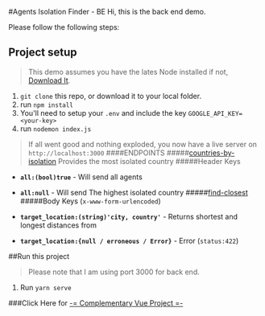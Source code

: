 #Agents Isolation Finder - BE
Hi, this is the back end demo.

Please follow the following steps:
## Project setup
>This demo assumes you have the lates Node installed
 if not, [Download It](https://nodejs.org/dist/v10.15.2/node-v10.15.2-x64.msi).
 
1. `git clone` this repo, or download it to your local folder.
2. run ```npm install```
3. You'll need to setup your `.env` and include the key `GOOGLE_API_KEY=<your-key>`
4. run `nodemon index.js` 
>If all went good and nothing exploded, you now have a live server on  `http://localhost:3000`
####ENDPOINTS
#####[countries-by-isolation](http://localhost:3000/countries-by-isolation)
Provides the most isolated country
#####Header Keys
- **`all:(bool)true`** - Will send all agents
- **`all:null`** - Will send The highest isolated country
#####[find-closest](http://localhost:3000/find-closest)
#####Body Keys (`x-www-form-urlencoded`)
- **`target_location:(string)'city, country'`** - Returns shortest and longest distances from 

- **`target_location:{null / erroneous / Error}`** - Error (`status:422`)

##Run this project
>Please note that I am using port 3000 for back end.

1. Run ```yarn serve```

###Click Here for [-= Complementary Vue Project =-](https://bitbucket.org/yearzero/tikal-vue-demo/src/master/)

